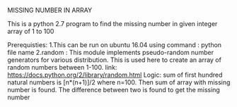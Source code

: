 MISSING NUMBER IN ARRAY

This is a python 2.7 program to find the missing number in given integer array of 1 to 100

Prerequisties:
 1.This can be run on ubuntu 16.04 using command :
   python file name
 2.random : This module implements pseudo-random number generators for various 
   distribution. This is used here to create an array of random numbers between 1-100.
   link: https://docs.python.org/2/library/random.html
Logic:
sum of first hundred natural numbers is [n*(n+1)]/2 where n=100.
Then sum of array with missing number is found.
The difference between two is found to get the missing number
